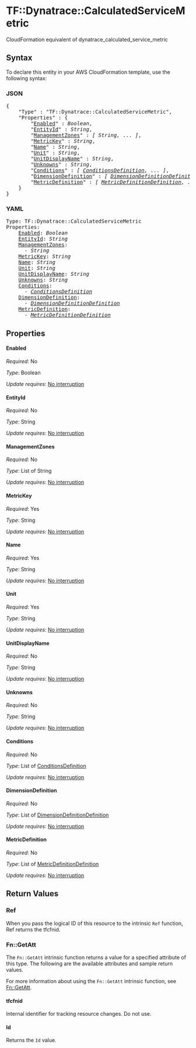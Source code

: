 # TF::Dynatrace::CalculatedServiceMetric

CloudFormation equivalent of dynatrace_calculated_service_metric

## Syntax

To declare this entity in your AWS CloudFormation template, use the following syntax:

### JSON

<pre>
{
    "Type" : "TF::Dynatrace::CalculatedServiceMetric",
    "Properties" : {
        "<a href="#enabled" title="Enabled">Enabled</a>" : <i>Boolean</i>,
        "<a href="#entityid" title="EntityId">EntityId</a>" : <i>String</i>,
        "<a href="#managementzones" title="ManagementZones">ManagementZones</a>" : <i>[ String, ... ]</i>,
        "<a href="#metrickey" title="MetricKey">MetricKey</a>" : <i>String</i>,
        "<a href="#name" title="Name">Name</a>" : <i>String</i>,
        "<a href="#unit" title="Unit">Unit</a>" : <i>String</i>,
        "<a href="#unitdisplayname" title="UnitDisplayName">UnitDisplayName</a>" : <i>String</i>,
        "<a href="#unknowns" title="Unknowns">Unknowns</a>" : <i>String</i>,
        "<a href="#conditions" title="Conditions">Conditions</a>" : <i>[ <a href="conditionsdefinition.md">ConditionsDefinition</a>, ... ]</i>,
        "<a href="#dimensiondefinition" title="DimensionDefinition">DimensionDefinition</a>" : <i>[ <a href="dimensiondefinitiondefinition.md">DimensionDefinitionDefinition</a>, ... ]</i>,
        "<a href="#metricdefinition" title="MetricDefinition">MetricDefinition</a>" : <i>[ <a href="metricdefinitiondefinition.md">MetricDefinitionDefinition</a>, ... ]</i>
    }
}
</pre>

### YAML

<pre>
Type: TF::Dynatrace::CalculatedServiceMetric
Properties:
    <a href="#enabled" title="Enabled">Enabled</a>: <i>Boolean</i>
    <a href="#entityid" title="EntityId">EntityId</a>: <i>String</i>
    <a href="#managementzones" title="ManagementZones">ManagementZones</a>: <i>
      - String</i>
    <a href="#metrickey" title="MetricKey">MetricKey</a>: <i>String</i>
    <a href="#name" title="Name">Name</a>: <i>String</i>
    <a href="#unit" title="Unit">Unit</a>: <i>String</i>
    <a href="#unitdisplayname" title="UnitDisplayName">UnitDisplayName</a>: <i>String</i>
    <a href="#unknowns" title="Unknowns">Unknowns</a>: <i>String</i>
    <a href="#conditions" title="Conditions">Conditions</a>: <i>
      - <a href="conditionsdefinition.md">ConditionsDefinition</a></i>
    <a href="#dimensiondefinition" title="DimensionDefinition">DimensionDefinition</a>: <i>
      - <a href="dimensiondefinitiondefinition.md">DimensionDefinitionDefinition</a></i>
    <a href="#metricdefinition" title="MetricDefinition">MetricDefinition</a>: <i>
      - <a href="metricdefinitiondefinition.md">MetricDefinitionDefinition</a></i>
</pre>

## Properties

#### Enabled

_Required_: No

_Type_: Boolean

_Update requires_: [No interruption](https://docs.aws.amazon.com/AWSCloudFormation/latest/UserGuide/using-cfn-updating-stacks-update-behaviors.html#update-no-interrupt)

#### EntityId

_Required_: No

_Type_: String

_Update requires_: [No interruption](https://docs.aws.amazon.com/AWSCloudFormation/latest/UserGuide/using-cfn-updating-stacks-update-behaviors.html#update-no-interrupt)

#### ManagementZones

_Required_: No

_Type_: List of String

_Update requires_: [No interruption](https://docs.aws.amazon.com/AWSCloudFormation/latest/UserGuide/using-cfn-updating-stacks-update-behaviors.html#update-no-interrupt)

#### MetricKey

_Required_: Yes

_Type_: String

_Update requires_: [No interruption](https://docs.aws.amazon.com/AWSCloudFormation/latest/UserGuide/using-cfn-updating-stacks-update-behaviors.html#update-no-interrupt)

#### Name

_Required_: Yes

_Type_: String

_Update requires_: [No interruption](https://docs.aws.amazon.com/AWSCloudFormation/latest/UserGuide/using-cfn-updating-stacks-update-behaviors.html#update-no-interrupt)

#### Unit

_Required_: Yes

_Type_: String

_Update requires_: [No interruption](https://docs.aws.amazon.com/AWSCloudFormation/latest/UserGuide/using-cfn-updating-stacks-update-behaviors.html#update-no-interrupt)

#### UnitDisplayName

_Required_: No

_Type_: String

_Update requires_: [No interruption](https://docs.aws.amazon.com/AWSCloudFormation/latest/UserGuide/using-cfn-updating-stacks-update-behaviors.html#update-no-interrupt)

#### Unknowns

_Required_: No

_Type_: String

_Update requires_: [No interruption](https://docs.aws.amazon.com/AWSCloudFormation/latest/UserGuide/using-cfn-updating-stacks-update-behaviors.html#update-no-interrupt)

#### Conditions

_Required_: No

_Type_: List of <a href="conditionsdefinition.md">ConditionsDefinition</a>

_Update requires_: [No interruption](https://docs.aws.amazon.com/AWSCloudFormation/latest/UserGuide/using-cfn-updating-stacks-update-behaviors.html#update-no-interrupt)

#### DimensionDefinition

_Required_: No

_Type_: List of <a href="dimensiondefinitiondefinition.md">DimensionDefinitionDefinition</a>

_Update requires_: [No interruption](https://docs.aws.amazon.com/AWSCloudFormation/latest/UserGuide/using-cfn-updating-stacks-update-behaviors.html#update-no-interrupt)

#### MetricDefinition

_Required_: No

_Type_: List of <a href="metricdefinitiondefinition.md">MetricDefinitionDefinition</a>

_Update requires_: [No interruption](https://docs.aws.amazon.com/AWSCloudFormation/latest/UserGuide/using-cfn-updating-stacks-update-behaviors.html#update-no-interrupt)

## Return Values

### Ref

When you pass the logical ID of this resource to the intrinsic `Ref` function, Ref returns the tfcfnid.

### Fn::GetAtt

The `Fn::GetAtt` intrinsic function returns a value for a specified attribute of this type. The following are the available attributes and sample return values.

For more information about using the `Fn::GetAtt` intrinsic function, see [Fn::GetAtt](https://docs.aws.amazon.com/AWSCloudFormation/latest/UserGuide/intrinsic-function-reference-getatt.html).

#### tfcfnid

Internal identifier for tracking resource changes. Do not use.

#### Id

Returns the <code>Id</code> value.

